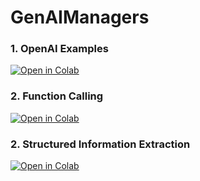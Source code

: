 # GenAIManagers

### 1. OpenAI Examples

[![Open in Colab](https://colab.research.google.com/assets/colab-badge.svg)](https://colab.research.google.com/github/manaranjanp/GenAIManagers/blob/main/OpenAI%20Example.ipynb)

### 2. Function Calling
[![Open in Colab](https://colab.research.google.com/assets/colab-badge.svg)](https://colab.research.google.com/github/manaranjanp/GenAIManagers/blob/main/Function_Calling.ipynb)

### 2. Structured Information Extraction
[![Open in Colab](https://colab.research.google.com/assets/colab-badge.svg)](https://colab.research.google.com/github/manaranjanp/GenAIManagers/blob/main/Structured_Informaton_Extraction_new.ipynb)
